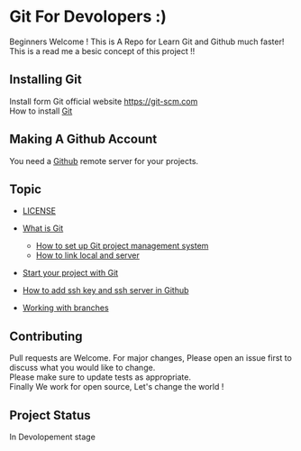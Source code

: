 # Git For Devolopers :)
Beginners Welcome ! This is A Repo for Learn Git and Github
much faster!
This is a read me a besic concept of this project !!
## Installing Git
Install form Git official website https://git-scm.com
<br>
How to install [Git](install.md)
## Making A Github Account
You need a [Github](https://github.com) remote server for your projects.
## Topic
+ [LICENSE](LICENSE)
+ [What is Git](What_is_git.md)
  * [How to set up Git project management system](What_is_git.md)
  * [How to link local and server](What_is_git.md)
+ [Start your project with Git](git.md)

+ [How to add ssh key and ssh server in Github](ssh-key.md)
+ [Working with branches](branch.md)

## Contributing
Pull requests are Welcome. For major changes, Please open
an issue first to discuss what you would like to change.
<br>
Please make sure to update tests as appropriate.
<br>
Finally We work for open source, Let's change the world !
 ## Project Status 
 In Devolopement stage
